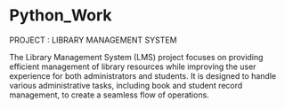 # Python_Work

PROJECT : LIBRARY MANAGEMENT SYSTEM

The Library Management System (LMS) project focuses on providing efficient management of library 
resources while improving the user experience for both administrators and students. It is designed 
to handle various administrative tasks, including book and student record management, to create a seamless flow of operations.

